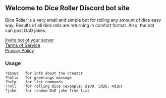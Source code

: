 ## Welcome to Dice Roller Discord bot site

Dice Roller is a very small and simple bot for rolling any amount of dice easy way. Results of all dice rolls are returning in comfort format. Also, the bot can post DnD jokes.

[Invite bot ot your server](https://discord.com/api/oauth2/authorize?client_id=809017610111942686&permissions=2048&scope=bot)  
[Terms of Service](https://kreicer.github.io/dice-roller-bot/termsofservice.html)  
[Privacy Policy](https://kreicer.github.io/dice-roller-bot/privacypolicy.html)

### Usage

```console
?about   for info about the creator
?hello   for greetings message
?help    for list commands
?roll    for rolling dice (example: d100, 5d20, 4d16)
?joke    for random DnD joke from list
```
